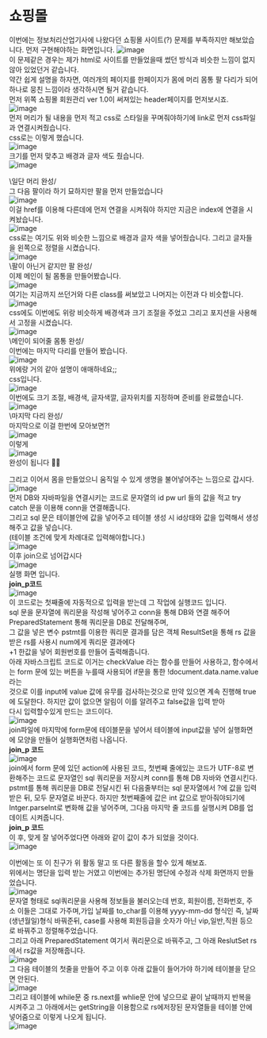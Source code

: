 # 쇼핑몰
이번에는 정보처리산업기사에 나왔다던 쇼핑몰 사이트(?) 문제를 부족하지만 해보았습니다.
먼저 구현해야하는 화면입니다.
![image](https://user-images.githubusercontent.com/102115231/170632681-d1e6e1a1-95e7-4415-bdb4-e051e7a0f49e.png) <br>
이 문제같은 경우는 제가 html로 사이트를 만들었을때 썼던 방식과 비슷한 느낌이 없지 않아 있었던거 같습니다. <br>
약간 쉽게 설명을 하자면, 여러개의 페이지를 한페이지가 몸에 머리 몸통 팔 다리가 되어 하나로 뭉친 느낌이라 생각하시면 될거 같습니다. <br>
먼저 위쪽 쇼핑몰 회원관리 ver 1.0이 써져있는 header페이지를 먼저보시죠. <br>
![image](https://user-images.githubusercontent.com/102115231/170634181-94550014-f978-4239-a393-cc544217f475.png) <br>
먼저 머리가 될 내용을 먼저 적고 css로 스타일을 꾸며줘야하기에 link로 먼저 css파일과 연결시켜줬습니다. <br>
css로는 이렇게 했습니다. <br>
![image](https://user-images.githubusercontent.com/102115231/170635022-421353ce-c8bb-4abb-8115-80757a47b27a.png) <br>
크기를 먼저 맞추고 배경과 글자 색도 줬습니다. <br>
![image](https://user-images.githubusercontent.com/102115231/186085725-f512dbd4-58cd-474e-9d9e-d0846a8c7bb7.png)

\일단 머리 완성/ <br>
그 다음 팔이라 하기 묘하지만 팔을 먼저 만들었습니다<br>
![image](https://user-images.githubusercontent.com/102115231/170635747-eab35f68-fefc-4bd0-849a-8f4740a85a1e.png) <br>
이걸 href를 이용해 다른데에 먼저 연결을 시켜줘야 하지만 지금은 index에 연결을 시켜놨습니다. <br>
![image](https://user-images.githubusercontent.com/102115231/170636636-c108e176-d0d7-4761-92ca-92900c6b4057.png) <br>
css로는 여기도 위와 비슷한 느낌으로 배경과 글자 색을 넣어줬습니다. 그리고 글자들을 왼쪽으로 정렬을 시켰습니다. <br>
![image](https://user-images.githubusercontent.com/102115231/186085503-22be1ac2-0cb7-4277-b25e-5fdfb186fc38.png)<br>
\팔이 아닌거 같지만 팔 완성/<br>
이제 메인이 될 몸통을 만들어봤습니다. <br>
![image](https://user-images.githubusercontent.com/102115231/170637406-151b28ba-edac-495b-853c-63bc6c392994.png) <br>
여기는 지금까지 쓰던거와 다른 class를 써보았고 나머지는 이전과 다 비슷합니다. <br>
![image](https://user-images.githubusercontent.com/102115231/170638551-38f41fb5-75b5-4e03-bbd7-158eb39bb5a5.png) <br>
css에도 이번에도 위랑 비슷하게 배경색과 크기 조절을 주었고 그리고 포지션을 사용해서 고정을 시켰습니다. <br>
![image](https://user-images.githubusercontent.com/102115231/170638949-0b4c794e-e9fe-409c-8b3d-084180dc4ef2.png)<br>
\메인이 되어줄 몸통 완성/ <br>
이번에는 마지막 다리를 만들어 봤습니다. <br>
![image](https://user-images.githubusercontent.com/102115231/170639127-9ab2b49a-47ac-4a88-9db3-885c20a60046.png) <br>
위에랑 거의 같아 설명이 애매하네요;; <br>
css입니다. <br>
![image](https://user-images.githubusercontent.com/102115231/170639287-0762e818-0296-4e22-9cb5-b71b554ed004.png) <br>
이번에도 크기 조절, 배경색, 글자색깔, 글자위치를 지정하며 준비를 완료했습니다. <br>
![image](https://user-images.githubusercontent.com/102115231/170639782-b4edb612-c986-439c-968c-c3070f4dd617.png) <br>
\마지막 다리 완성/ <br>
마지막으로 이걸 한번에 모아보면?! <br>
![image](https://user-images.githubusercontent.com/102115231/170639898-fc2e2778-a110-46f5-b803-172c7cb09c18.png) <br>
이렇게 <br>
![image](https://user-images.githubusercontent.com/102115231/170639958-91db277b-aea3-4211-9e52-d499ccd1fc53.png)<br>
완성이 됩니다 👏👏 <br>

그리고 이어서 몸을 만들었으니 움직일 수 있게 생명을 불어넣어주는 느낌으로 갑시다. <br>
![image](https://user-images.githubusercontent.com/102115231/186147369-d4319dce-192b-4bc2-b742-aacb3ed1e430.png) <br>
먼저 DB와 자바파일을 연결시키는 코드로 문자열의 id pw url 들의 값을 적고 try catch 문을 이용해 conn을 연결해줍니다.<br>
그리고 sql 문은 테이블안에 값을 넣어주고 테이블 생성 시 id상태와 값을 입력해서 생성해주고 값을 넣습니다.<br>
(테이블 조건에 맞게 차례대로 입력해야합니다.)<br>
![image](https://user-images.githubusercontent.com/102115231/186148320-2e33747a-7811-438c-96ce-041bbfda477c.png)<br>
이후 join으로 넘어갑시다<br>
![image](https://user-images.githubusercontent.com/102115231/186149234-c928870d-f9e5-4c1a-8ef9-d33ae17659c8.png)<br>
실행 화면 입니다.<br>
<b>join_p코드</b><br>
![image](https://user-images.githubusercontent.com/102115231/186150733-47c8d23b-bd9d-4b29-b5b5-569282383bce.png)<br>
이 코드로는 첫째줄에 자동적으로 입력을 받는데 그 작업에 실행코드 입니다.<br>
sql 문을 문자열에 쿼리문을 작성해 넣어주고 conn을 통해 DB와 연결 해주어 PreparedStatement 통해 쿼리문을 DB로 전달해주며,<br>
그 값을 넣은 변수 pstmt를 이용한 쿼리문 결과를 담은 객체 ResultSet을 통해 rs 값을 받은 rs를 사용시 num에게 쿼리문 결과에다<br>
+1 한값을 넣어 회원번호를 만들어 출력해줍니다.<br>
아래 자바스크립트 코드로 이거는 checkValue 라는 함수를 만들어 사용하고, 함수에서는 form 문에 있는 버튼을 누를때 사용되어 if문을 통한 !document.data.name.value라는 <br>
것으로 이를 input에 value 값에 유무를 검사하는것으로 만약 있으면 계속 진행해 true에 도달한다. 하지만 값이 없으면 알림이 이를 알려주고 false값을 입력 받아 <br>
다시 입력할수있게 만드는 코드이다. <br>
![image](https://user-images.githubusercontent.com/102115231/186152349-75501111-f9f2-4135-a763-0beddc1985d5.png) <br>
join파일에 마지막에 form문에 테이블문을 넣어서 테이블에 input값을 넣어 실행화면에 모양을 만들어 실행화면처럼 나옵니다. <br>
<b>join_p 코드</b> <br>
![image](https://user-images.githubusercontent.com/102115231/186320977-c36779d3-c73d-41f5-9e40-97acbff2e6ce.png) <br>
join에서 form 문에 있던 action에 사용된 코드, 첫번째 줄에있는 코드가 UTF-8로 변환해주는 코드로 문자열인 sql 쿼리문을 저장시켜 conn를 통해 DB 자바와 연결시킨다.<br>
pstmt를 통해 쿼리문을 DB로 전달시킨 뒤 다음줄부터는 sql 문자열에서 ?에 값을 입력받은 뒤, 모두 문자열로 바꾼다. 하지만 첫번째줄에 값은 int 값으로 받아줘야되기에 
Intger.parseInt로 변화해 값을 넣어주며, 그다음 마지막 줄 코드를 실행시켜 DB를 업데이트 시켜줍니다.<br>
<b>join_p 코드</b><br>
이 후, 맞게 잘 넣어주었다면 아래와 같이 값이 추가 되었을 것이다.<br>
![image](https://user-images.githubusercontent.com/102115231/186158140-bf71da38-5f9c-45e9-be01-8394d22efc1b.png)<br>

이번에는 또 이 친구가 위 활동 말고 또 다른 활동을 할수 있게 해보죠.<br>
위에서는 명단을 입력 받는 거였고 이번에는 추가된 명단에 수정과 삭제 화면까지 만들었습니다. <br>
![image](https://user-images.githubusercontent.com/102115231/186560915-7d007917-36e3-4dda-aca4-54db26099252.png) <br>
문자열 형태로 sql쿼리문을 사용해 정보들을 불러오는데 번호, 회원이름, 전화번호, 주소 이들은 그대로 가주며,가입 날짜를 to_char를 이용해 yyyy-mm-dd 형식인 즉, 날짜(생년월일)형식 바꿔준뒤, case를 사용해 회원등급을 숫자가 아닌 vip,일반,직원 등으로 바꿔주고 정렬해주었습니다. <br>
그리고 아래 PreparedStatement 여기서 쿼리문으로 바꿔주고, 그 아래 ReslutSet rs에서 rs값을 저장해줍니다. <br>
![image](https://user-images.githubusercontent.com/102115231/186579611-d02f3dec-c04e-4d61-88bc-cdb552570927.png) <br>
그 다음 테이블의 첫줄을 만들어 주고 이후 아래 값들이 들어가야 하기에 테이블을 닫으면 안된다. <br>
![image](https://user-images.githubusercontent.com/102115231/186579984-ff7f7a75-5c77-4af4-b311-1661339b2575.png) <br>
그리고 테이블에 while문 중 rs.next를 whlie문 안에 넣으므로 끝이 날때까지 반복을 시켜주고 그 아래에서는 getString을 이용함으로 rs에저장된 문자열들을 테이블 안에 넣어줌으로 이렇게 나오게 됩니다. <br>
![image](https://user-images.githubusercontent.com/102115231/186584208-1ab1213b-121d-4b8d-995f-31b843ccd96b.png) <br>









